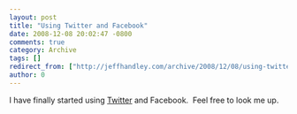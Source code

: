 ```yaml
---
layout: post
title: "Using Twitter and Facebook"
date: 2008-12-08 20:02:47 -0800
comments: true
category: Archive
tags: []
redirect_from: ["http://jeffhandley.com/archive/2008/12/08/using-twitter-and-facebook.aspx"].aspx
author: 0
---
```

<!-- more -->
<p>I have finally started using <a href="http://twitter.com/jeffhandley" target="_blank">Twitter</a> and Facebook.  Feel free to look me up.</p>


